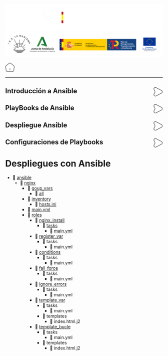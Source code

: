 ![](https://github.com/jcorvid509/.resGen/blob/main/_bannerD.png#gh-dark-mode-only)
![](https://github.com/jcorvid509/.resGen/blob/main/_bannerL.png#gh-light-mode-only)

<a href="/README.md"><img src="https://github.com/jcorvid509/.resGen/blob/main/_home.svg" width="30"></a>

---

## Introducción a Ansible<a href="1.ansible.md"><img src="https://github.com/jcorvid509/.resGen/blob/main/_arrow.svg" width="30" align="right"></a>

## PlayBooks de Ansible<a href="2.playbook.md"><img src="https://github.com/jcorvid509/.resGen/blob/main/_arrow.svg" width="30" align="right"></a>

## Despliegue Ansible<a href="3.despliegue.md"><img src="https://github.com/jcorvid509/.resGen/blob/main/_arrow.svg" width="30" align="right"></a>

## Configuraciones de Playbooks<a href="4.tests.md"><img src="https://github.com/jcorvid509/.resGen/blob/main/_arrow.svg" width="30" align="right"></a>

# Despliegues con Ansible

- 📁 [ansible](3.despliegue.md#-ansible)
  - 📁 [nginx](3.despliegue.md#-nginx)
    - 📁 [goup_vars](4.tests.md#group_vars)
      - 📄 [all](4.tests.md#all)
    - 📁 [inventory](3.despliegue.md#-inventory)
      - 📄 [hosts.ini](3.despliegue.md#-hostsini)
    - 📄 [main.yml](3.despliegue.md#-mainyml)
    - 📁 [roles](3.despliegue.md#-roles)
      - 📁 [nginx_install](3.despliegue.md#-nginx_install)
        - 📁 [tasks](3.despliegue.md#-tasks)
          - 📄 [main.yml](3.despliegue.md#-mainyml-1)
      - 📁 [register_var](4.tests.md#register_vartasksmainyml)
        - 📁 tasks
          - 📄 main.yml
      - 📁 [conditions](4.tests.md#conditionstasksmainyml)
        - 📁 tasks
          - 📄 main.yml
      - 📁 [fail_force](4.tests.md#fail_forcetasksmainyml)
        - 📁 tasks
          - 📄 main.yml
      - 📁 [ignore_errors](4.tests.md#ignore_errorstasksmainyml)
        - 📁 tasks
          - 📄 main.yml
      - 📁 [template_var](4.tests.md#template_vartasksmainyml)
        - 📁 tasks
          - 📄 main.yml
        - 📁 templates
          - 📄 index.html.j2
      - 📁 [template_bucle](4.tests.md#template_bucletasksmainyml)
        - 📁 tasks
          - 📄 main.yml
        - 📁 templates
          - 📄 index.html.j2
